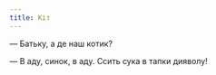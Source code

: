 ```yaml
---
title: Кіт
---
```


— Батьку, а де наш котик?

— В аду, синок, в аду. Ссить сука в тапки дияволу!
                
